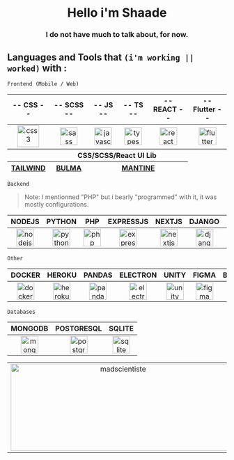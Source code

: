<h1 align="center">Hello i'm Shaade</h1>

<h3 align="center">
    I do not have much to talk about, for now.
</h3>

## Languages and Tools that `(i'm working || worked)` with :

```Frontend (Mobile / Web)```

<table>
    <thead>
        <tr>
            <th>-- CSS --</th>
            <th>-- SCSS --</th>
            <th>-- JS --</th>
            <th>-- TS --</th>
            <th>-- REACT --</th>
            <th>-- Flutter --</th>
        </tr>
    </thead>
    <tbody>
        <tr>
            <td align="center" valign="middle">
                <a height="" href="https://www.w3schools.com/css/" target="_blank" rel="noreferrer">
                    <img src="https://raw.githubusercontent.com/devicons/devicon/master/icons/css3/css3-original-wordmark.svg" alt="css3" width="50" height="50" />
                </a>
            </td>
            <td align="center" valign="middle">
                <a href="https://sass-lang.com" target="_blank" rel="noreferrer">
                    <img src="https://raw.githubusercontent.com/devicons/devicon/master/icons/sass/sass-original.svg" alt="sass" width="40" height="40" />
                </a>
            </td>
            <td align="center" valign="middle">
                <a href="https://developer.mozilla.org/en-US/docs/Web/JavaScript" target="_blank" rel="noreferrer">
                    <img src="https://raw.githubusercontent.com/devicons/devicon/master/icons/javascript/javascript-original.svg" alt="javascript" width="40" height="40" />
                </a>
            </td>
            <td align="center" valign="middle">
                <a href="https://www.typescriptlang.org/" target="_blank" rel="noreferrer">
                    <img src="https://raw.githubusercontent.com/devicons/devicon/master/icons/typescript/typescript-original.svg" alt="typescript" width="40" height="40" />
                </a>
            </td>
            <td align="center" valign="middle">
                <a href="https://reactjs.org/" target="_blank" rel="noreferrer">
                    <img src="https://raw.githubusercontent.com/devicons/devicon/master/icons/react/react-original-wordmark.svg" alt="react" width="40" height="40" />
                </a>
            </td>
            <td align="center" valign="middle">
                <a href="https://flutter.dev" target="_blank" rel="noreferrer">
                    <img src="https://www.vectorlogo.zone/logos/flutterio/flutterio-icon.svg" alt="flutter" width="40" height="40" />
                </a>
            </td>
        </tr>
    </tbody>
    <thead>
        <tr>
            <th colspan="99">CSS/SCSS/React UI Lib</th>
        </tr>
        <tr>
            <th>
                <a href="https://tailwindcss.com/">TAILWIND</a>
            </th>
            <th>
                <a href="https://bulma.io/">BULMA</a>
            </th>
            <th colspan="3">
                <a href="https://mantine.dev/">MANTINE</a>
            </th>
        </tr>
    </thead>
</table>

```Backend```
> Note: I mentionned "PHP" but i bearly "programmed" with it, it was mostly configurations.

<table>
    <thead>
        <tr>
            <th>NODEJS</th>
            <th>PYTHON</th>
            <th>PHP</th>
            <th>EXPRESSJS</th>
            <th>NEXTJS</th>
            <th>DJANGO</th>
            <th>FLASK</th>
            <th>CODEIGNITER</th>
        </tr>
    </thead>
    <tbody>
        <tr>
            <td align="center" valign="middle">
                <a href="https://nodejs.org" target="_blank" rel="noreferrer">
                    <img src="https://raw.githubusercontent.com/devicons/devicon/master/icons/nodejs/nodejs-original-wordmark.svg" alt="nodejs" width="40" height="40" />
                </a>
            </td>
            <td align="center" valign="middle">
                <a href="https://www.python.org" target="_blank" rel="noreferrer">
                    <img src="https://raw.githubusercontent.com/devicons/devicon/master/icons/python/python-original.svg" alt="python" width="40" height="40" />
                </a>
            </td>
            <td align="center" valign="middle">
                <a href="https://www.php.net" target="_blank" rel="noreferrer">
                    <img src="https://raw.githubusercontent.com/devicons/devicon/master/icons/php/php-original.svg" alt="php" width="40" height="40" />
                </a>
            </td>
            <td align="center" valign="middle">
                <a href="https://expressjs.com" target="_blank" rel="noreferrer">
                    <img src="https://raw.githubusercontent.com/devicons/devicon/master/icons/express/express-original-wordmark.svg" alt="express" width="40" height="40" />
                </a>
            </td>
            <td align="center" valign="middle">
                <a href="https://nextjs.org/" target="_blank" rel="noreferrer">
                    <img src="https://cdn.worldvectorlogo.com/logos/nextjs-2.svg" alt="nextjs" width="40" height="40" />
                </a>
            </td>
            <td align="center" valign="middle">
                <a href="https://www.djangoproject.com/" target="_blank" rel="noreferrer">
                    <img src="https://raw.githubusercontent.com/devicons/devicon/master/icons/django/django-original.svg" alt="django" width="40" height="40" />
                </a>
            </td>
            <td align="center" valign="middle">
                <a href="https://flask.palletsprojects.com/" target="_blank" rel="noreferrer">
                    <img src="https://www.vectorlogo.zone/logos/pocoo_flask/pocoo_flask-icon.svg" alt="flask" width="40" height="40" />
                </a>
            </td>
            <td align="center" valign="middle">
                <a href="https://codeigniter.com/" target="_blank" rel="noreferrer">
                    <img src="https://cdn.worldvectorlogo.com/logos/codeigniter.svg" alt="codeigniter" width="40" height="40" />
                </a>
            </td>
        </tr>
    </tbody>
</table>

```Other```

<table>
    <thead>
        <tr>
            <th>DOCKER</th>
            <th>HEROKU</th>
            <th>PANDAS</th>
            <th>ELECTRON</th>
            <th>UNITY</th>
            <th>FIGMA</th>
            <th>BLENDER</th>
            <th>GIT</th>
            <th>POSTMAN</th>
        </tr>
    </thead>
    <tbody>
        <tr>
            <td align="center" valign="middle">
                <a href="https://www.docker.com/" target="_blank" rel="noreferrer">
                    <img src="https://raw.githubusercontent.com/devicons/devicon/master/icons/docker/docker-original-wordmark.svg" alt="docker" width="40" height="40" />
                </a>
            </td>
            <td align="center" valign="middle">
                <a href="https://heroku.com" target="_blank" rel="noreferrer">
                    <img src="https://www.vectorlogo.zone/logos/heroku/heroku-icon.svg" alt="heroku" width="40" height="40" />
                </a>
            </td>
            <td align="center" valign="middle">
                <a href="https://pandas.pydata.org/" target="_blank" rel="noreferrer">
                    <img src="https://raw.githubusercontent.com/devicons/devicon/2ae2a900d2f041da66e950e4d48052658d850630/icons/pandas/pandas-original.svg" alt="pandas" width="40" height="40" />
                </a>
            </td>
            <td align="center" valign="middle">
                <a href="https://www.electronjs.org" target="_blank" rel="noreferrer">
                    <img src="https://raw.githubusercontent.com/devicons/devicon/master/icons/electron/electron-original.svg" alt="electron" width="40" height="40" />
                </a>
            </td>
            <td align="center" valign="middle">
                <a href="https://unity.com/" target="_blank" rel="noreferrer">
                    <img src="https://www.vectorlogo.zone/logos/unity3d/unity3d-icon.svg" alt="unity" width="40" height="40" />
                </a>
            </td>
            <td align="center" valign="middle">
                <a href="https://www.figma.com/" target="_blank" rel="noreferrer">
                    <img src="https://www.vectorlogo.zone/logos/figma/figma-icon.svg" alt="figma" width="40" height="40" />
                </a>
            </td>
            <td align="center" valign="middle">
                <a href="https://www.blender.org/" target="_blank" rel="noreferrer">
                    <img src="https://download.blender.org/branding/community/blender_community_badge_white.svg" alt="blender" width="40" height="40" />
                </a>
            </td>
            <td align="center" valign="middle">
                <a href="https://git-scm.com/" target="_blank" rel="noreferrer">
                    <img src="https://www.vectorlogo.zone/logos/git-scm/git-scm-icon.svg" alt="git" width="40" height="40" />
                </a>
            </td>
            <td align="center" valign="middle">
                <a href="https://postman.com" target="_blank" rel="noreferrer">
                    <img src="https://www.vectorlogo.zone/logos/getpostman/getpostman-icon.svg" alt="postman" width="40" height="40" />
                </a>
            </td>
        </tr>
    </tbody>
</table>

```Databases```

<table>
    <thead>
        <tr>
            <th>MONGODB</th>
            <th>POSTGRESQL</th>
            <th>SQLITE</th>
        </tr>
    </thead>
    <tbody>
        <tr>
            <td align="center" valign="middle">
                <a href="https://www.mongodb.com/" target="_blank" rel="noreferrer">
                    <img src="https://raw.githubusercontent.com/devicons/devicon/master/icons/mongodb/mongodb-original-wordmark.svg" alt="mongodb" width="40" height="40" />
                </a>
            </td>
            <td align="center" valign="middle">
                <a href="https://www.postgresql.org" target="_blank" rel="noreferrer">
                    <img src="https://raw.githubusercontent.com/devicons/devicon/master/icons/postgresql/postgresql-original-wordmark.svg" alt="postgresql" width="40" height="40" />
                </a>
            </td>
            <td align="center" valign="middle">
                <a href="https://www.sqlite.org/" target="_blank" rel="noreferrer">
                    <img src="https://www.vectorlogo.zone/logos/sqlite/sqlite-icon.svg" alt="sqlite" width="40" height="40" />
                </a>
            </td>
        </tr>
    </tbody>
</table>

<p align="center">
    <table>
        <tbody>
            <tr>
                <td align="center" valign="middle">
                    <img src="https://github-readme-stats.vercel.app/api/top-langs?username=madscientiste&show_icons=true&theme=tokyonight&locale=en&layout=compact" alt="madscientiste" width="500" height="200" />
                </td>
                <td align="center" valign="middle">
                    <img src="https://github-readme-stats.vercel.app/api?username=madscientiste&show_icons=true&theme=tokyonight&locale=en" alt="madscientiste" width="500" height="200" />
                </td>
            </tr>
        </tbody>
    </table>
</p>

